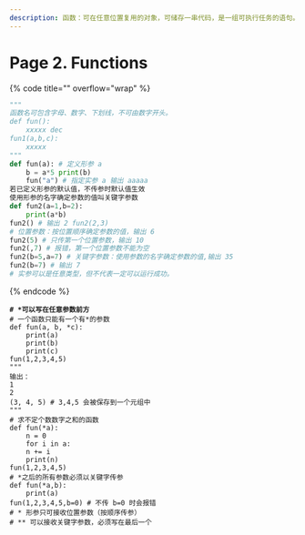 ```yaml
---
description: 函数：可在任意位置复用的对象，可储存一串代码，是一组可执行任务的语句。
---
```


# Page 2. Functions

{% code title="" overflow="wrap" %}
```python
""" 
函数名可包含字母、数字、下划线，不可由数字开头。 
def fun(): 
    xxxxx dec 
fun1(a,b,c): 
    xxxxx 
""" 
def fun(a): # 定义形参 a 
    b = a*5 print(b) 
    fun("a") # 指定实参 a 输出 aaaaa
若已定义形参的默认值，不传参时默认值生效
使用形参的名字确定参数的值叫关键字参数
def fun2(a=1,b=2):
    print(a*b) 
fun2() # 输出 2 fun2(2,3) 
# 位置参数：按位置顺序确定参数的值，输出 6 
fun2(5) # 只传第一个位置参数，输出 10 
fun2(,7) # 报错，第一个位置参数不能为空 
fun2(b=5,a=7) # 关键字参数：使用参数的名字确定参数的值,输出 35 
fun2(b=7) # 输出 7 ​
# 实参可以是任意类型，但不代表一定可以运行成功。
```
{% endcode %}

<pre class="language-python" data-title="" data-overflow="wrap"><code class="lang-python"><strong># *可以写在任意参数前方
</strong># 一个函数只能有一个有*的参数
​def fun(a, b, *c): 
    print(a) 
    print(b) 
    print(c) 
fun(1,2,3,4,5) 
""" 
输出： 
1 
2 
(3, 4, 5) # 3,4,5 会被保存到一个元组中 
""" ​
# 求不定个数数字之和的函数
def fun(*a): 
    n = 0 
    for i in a: 
    n += i 
    print(n) 
fun(1,2,3,4,5) ​
# *之后的所有参数必须以关键字传参
def fun(*a,b): 
    print(a) 
fun(1,2,3,4,5,b=0) # 不传 b=0 时会报错 ​
# * 形参只可接收位置参数（按顺序传参）
# ** 可以接收关键字参数，必须写在最后一个

</code></pre>

##

##
